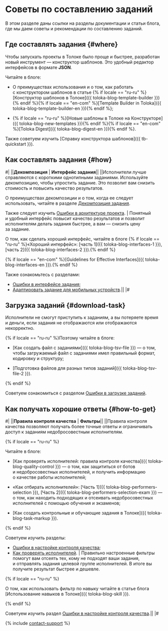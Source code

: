 # Советы по составлению заданий

В этом разделе даны ссылки на разделы документации и статьи блога, где мы даем советы и рекомендации по составлению заданий.

## Где составлять задания {#where}

Чтобы запускать проекты в Толоке было проще и быстрее, разработан новый инструмент — конструктор шаблонов. Это удобный редактор интерфейсов в формате **JSON**.

Читайте в блоге:

- О преимуществах использования и о том, как работать с конструктором шаблонов в статье {% if locale == "ru-ru" %}[Конструктор шаблонов в Толоке]({{ toloka-blog-template-builder }}){% endif %}{% if locale == "en-com" %}[Template Builder in Toloka]({{ toloka-blog-template-builder-en }}){% endif %};

- {% if locale == "ru-ru" %}[Новые шаблоны в Толоке на Конструкторе]({{ toloka-blog-new-templates }}){% endif %}{% if locale == "en-com" %}[Toloka Digest]({{ toloka-blog-digest-en }}){% endif %}.

Также советуем изучить [Справку конструктора шаблонов]({{ tb-quickstart }}).

## Как составлять задания {#how}

#|
||**Декомпозиция** | **Интерфейс задания**||
||Исполнители лучше справляются с короткими однотипными заданиями. Используйте декомпозицию, чтобы упростить задание. Это позволит вам снизить стоимость и повысить качество результатов.

О преимуществах декомпозиции и о том, когда ее следует использовать, читайте в разделе [Декомпозиция задания](solution-architecture.md).

Также следует изучить [Ошибки в архитектуре проекта](frequent-customer-errors.md). | Понятный и удобный интерфейс повысит качество результатов и позволит исполнителям делать задания быстрее, а вам — снизить цену за задание.

О том, как сделать хороший интерфейс, читайте в блоге {% if locale == "ru-ru" %}«Хороший интерфейс»: [часть 1]({{ toloka-blog-interfaces-1 }}), [часть 2]({{ toloka-blog-interfaces-2 }}).{% endif %}

{% if locale == "en-com" %}[Guidelines for Effective Interfaces]({{ toloka-blog-interfaces-en }}).{% endif %}

Также ознакомьтесь с разделами:

- [Ошибки в интерфейсе задания](frequent-customer-errors.md);
- [Адаптировать задание для мобильных устройств](mobile.md).||
|#

## Загрузка заданий {#download-task}

Исполнители не смогут приступить к заданиям, а вы потеряете время и деньги, если задания не отображаются или отображаются некорректно.

{% if locale == "ru-ru" %}Поэтому читайте в блоге:

- [Как создать файл с заданиями]({{ toloka-blog-tsv-file }}) — о том, чтобы загружаемый файл с заданиями имел правильный формат, кодировку и структуру;

- [Подготовка файлов для разных типов заданий]({{ toloka-blog-tsv-file-2 }}).

{% endif %}

Советуем ознакомиться с разделом [Ошибки в загрузке заданий](frequent-customer-errors.md).

## Как получать хорошие ответы {#how-to-get}

#|
||**Правила контроля качества** | **Фильтры**||
||Правила контроля качества позволяют получать более точные ответы и ограничивать доступ к заданиям недобросовестным исполнителям.

{% if locale == "ru-ru" %}

Читайте в блоге:

- [Как проверять исполнителей: правила контроля качества]({{ toloka-blog-quality-control }}) — о том, как защититься от ботов и недобросовестных исполнителей, и получить информацию о качестве работы исполнителей;

- «Как отбирать исполнителей»: [Часть 1]({{ toloka-blog-performers-selection }}), [Часть 2]({{ toloka-blog-performers-selection-exam }}) — о том, как находить подходящих и отсеивать недобросовестных исполнителей с помощью обучения и экзаменов;

- [Как создать контрольные и обучающие задания в Толоке]({{ toloka-blog-task-markup }}).

{% endif %}

Советуем изучить разделы:

- [Ошибки в настройке контроля качества](frequent-customer-errors.md);
- [Как проверять исполнителей](check-performers.md). | Правильно настроенные фильтры помогут вам отсеять тех, кому не подходят ваши задания, и отправлять задания целевой группе исполнителей. В итоге вы получите результат быстрее и дешевле.

{% if locale == "ru-ru" %}

О том, как использовать фильтр по навыку читайте в статье блога [Использование навыков в Толоке]({{ toloka-blog-skill }}).

{% endif %}

Советуем изучить раздел [Ошибки в настройке контроля качества](frequent-customer-errors.md).||
|#

{% include [contact-support](../_includes/contact-support-help.md) %}